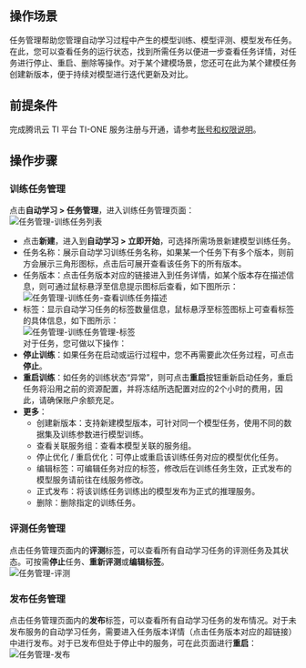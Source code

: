 ## 操作场景
任务管理帮助您管理自动学习过程中产生的模型训练、模型评测、模型发布任务。在此，您可以查看任务的运行状态，找到所需任务以便进一步查看任务详情，对任务进行停止、重启、删除等操作。对于某个建模场景，您还可在此为某个建模任务创建新版本，便于持续对模型进行迭代更新及对比。


## 前提条件
完成腾讯云 TI 平台 TI-ONE 服务注册与开通，请参考[账号和权限说明](https://cloud.tencent.com/document/product/851/74113)。

## 操作步骤
### 训练任务管理
点击**自动学习 > 任务管理**，进入训练任务管理页面：  
![任务管理-训练任务列表](https://qcloudimg.tencent-cloud.cn/raw/b41d423f1a1c7541950223bd69f1e424.png)  
- 点击**新建**，进入到**自动学习 > 立即开始**，可选择所需场景新建模型训练任务。  
- 任务名称：展示自动学习训练任务名称，如果某一个任务下有多个版本，则前方会展示三角形图标，点击后可展开查看该任务下的所有版本。  
- 任务版本：点击任务版本对应的链接进入到任务详情，如某个版本存在描述信息，则可通过鼠标悬浮至信息提示图标后查看，如下图所示：  
![任务管理-训练任务-查看训练任务描述](https://qcloudimg.tencent-cloud.cn/raw/78fad7ea68555936f96d1343f5276b51.png)  
- 标签：显示自动学习任务的标签数量信息，鼠标悬浮至标签图标上可查看标签的具体信息，如下图所示：  
![任务管理-训练任务管理-标签](https://qcloudimg.tencent-cloud.cn/raw/993c32a6c626e50c66962692a4b4eae6.png)  
对于任务，您可做以下操作：  
- **停止训练**：如果任务在启动或运行过程中，您不再需要此次任务过程，可点击**停止**。  
- **重启训练**：如任务的训练状态“异常”，则可点击**重启**按钮重新启动任务，重启任务将沿用之前的资源配置，并将冻结所选配置对应的2个小时的费用，因此，请确保账户余额充足。  
- **更多**：
  - 创建新版本：支持新建模型版本，可针对同一个模型任务，使用不同的数据集及训练参数进行模型训练。  
  - 查看关联服务组：查看本模型关联的服务组。  
  - 停止优化 / 重启优化：可停止或重启该训练任务对应的模型优化任务。  
  - 编辑标签：可编辑任务对应的标签，修改后在训练任务生效，正式发布的模型服务请前往在线服务修改。  
  - 正式发布：将该训练任务训练出的模型发布为正式的推理服务。  
  - 删除：删除指定的训练任务。  
### 评测任务管理  
点击任务管理页面内的**评测**标签，可以查看所有自动学习任务的评测任务及其状态。可按需**停止**任务、**重新评测**或**编辑标签**。    
![任务管理-评测](https://qcloudimg.tencent-cloud.cn/raw/ed102648095057ba5cb0abc52b5af156.png)  
### 发布任务管理  
点击任务管理页面内的**发布**标签，可以查看所有自动学习任务的发布情况。对于未发布服务的自动学习任务，需要进入任务版本详情（点击任务版本对应的超链接）中进行发布。对于已发布但处于停止中的服务，可在此页面进行**重启**：  
![任务管理-发布](https://qcloudimg.tencent-cloud.cn/raw/77fc43eb8e710fd3383bf4997f5a8227.png)  
